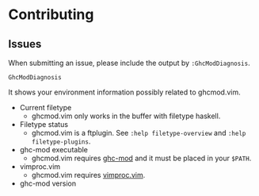 # Contributing

## Issues
When submitting an issue, please include the output by `:GhcModDiagnosis`.

```vim
GhcModDiagnosis
```

It shows your environment information possibly related to ghcmod.vim.

- Current filetype
    - ghcmod.vim only works in the buffer with filetype haskell.
- Filetype status
    - ghcmod.vim is a ftplugin. See `:help filetype-overview` and `:help filetype-plugins`.
- ghc-mod executable
    - ghcmod.vim requires [ghc-mod](https://github.com/kazu-yamamoto/ghc-mod) and it must be placed in your `$PATH`.
- vimproc.vim
    - ghcmod.vim requires [vimproc.vim](https://github.com/Shougo/vimproc.vim).
- ghc-mod version
